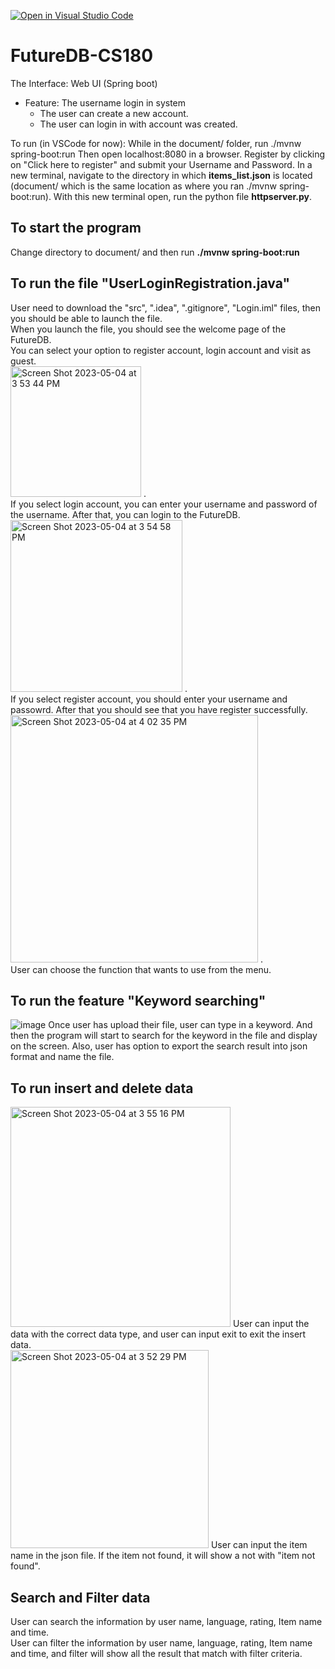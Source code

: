 [![Open in Visual Studio Code](https://classroom.github.com/assets/open-in-vscode-718a45dd9cf7e7f842a935f5ebbe5719a5e09af4491e668f4dbf3b35d5cca122.svg)](https://classroom.github.com/online_ide?assignment_repo_id=10791016&assignment_repo_type=AssignmentRepo)
# FutureDB-CS180

The Interface: Web UI (Spring boot)
* Feature: The username login in system
  * The user can create a new account.
  * The user can login in with account was created.


To run (in VSCode for now):
While in the document/ folder, run ./mvnw spring-boot:run
Then open localhost:8080 in a browser. Register by clicking on "Click here to register" and submit your Username and Password.
In a new terminal, navigate to the directory in which **items_list.json** is located (document/ which is the same location as where you ran ./mvnw spring-boot:run). With this new terminal open, run the python file **httpserver.py**.

## To start the program
Change directory to document/ and then run **./mvnw spring-boot:run**


## To run the file "UserLoginRegistration.java"
  User need to download the "src", ".idea", ".gitignore", "Login.iml" files, then you should be able to launch the file. <br>
  When you launch the file, you should see the welcome page of the FutureDB.<br>
You can select your option to register account, login account and visit as guest.<br>
<img width="209" alt="Screen Shot 2023-05-04 at 3 53 44 PM" src="https://user-images.githubusercontent.com/97145998/236347373-327447f7-1aff-4c1a-bb41-9c2a576cc6bb.png"> .<br>
 If you select login account, you can enter your username and password of the username. After that, you can login to the FutureDB.<br>
 <img width="275" alt="Screen Shot 2023-05-04 at 3 54 58 PM" src="https://user-images.githubusercontent.com/97145998/236347610-a9bec7ae-291d-4b5f-b556-07d95e27f3ff.png"> .<br>
 If you select register account, you should enter your username and passowrd. After that you should see that you have register successfully.<br>
<img width="396" alt="Screen Shot 2023-05-04 at 4 02 35 PM" src="https://user-images.githubusercontent.com/97145998/236348177-5c8e37fc-179a-43d7-a7bc-6c536b0a1a15.png"> .<br>
 User can choose the function that wants to use from the menu.<br>

## To run the feature "Keyword searching"
![image](https://user-images.githubusercontent.com/57771700/236345832-dec6a68c-aaca-4888-9232-f6dbd3eeccfb.png)
Once user has upload their file, user can type in a keyword. And then the program will start to search for the keyword in the file and display on the screen. Also, user has option to export the search result into json format and name the file.

## To run insert and delete data
<img width="352" alt="Screen Shot 2023-05-04 at 3 55 16 PM" src="https://user-images.githubusercontent.com/102633438/236347307-4c1d15b8-1745-41e2-9def-a5231ecbac21.png">
User can input the data with the correct data type, and user can input exit to exit the insert data.<br>
<img width="317" alt="Screen Shot 2023-05-04 at 3 52 29 PM" src="https://user-images.githubusercontent.com/102633438/236347436-942fda48-634c-4b32-96f3-f8e75b0316d2.png">
User can input the item name in the json file. If the item not found, it will show a not with "item not found".<br>

## Search and Filter data
User can search the information by user name, language, rating, Item name and time. <br>
User can filter the information by user name, language, rating, Item name and time, and filter will show all the result that match with filter criteria.<br> 
